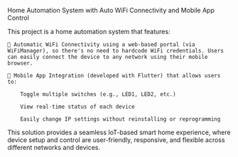 Home Automation System with Auto WiFi Connectivity and Mobile App Control

This project is a home automation system that features:

    🔌 Automatic WiFi Connectivity using a web-based portal (via WiFiManager), so there's no need to hardcode WiFi credentials. Users can easily connect the device to any network using their mobile browser.

    📱 Mobile App Integration (developed with Flutter) that allows users to:

        Toggle multiple switches (e.g., LED1, LED2, etc.)

        View real-time status of each device

        Easily change IP settings without reinstalling or reprogramming

This solution provides a seamless IoT-based smart home experience, where device setup and control are user-friendly, responsive, and flexible across different networks and devices.

